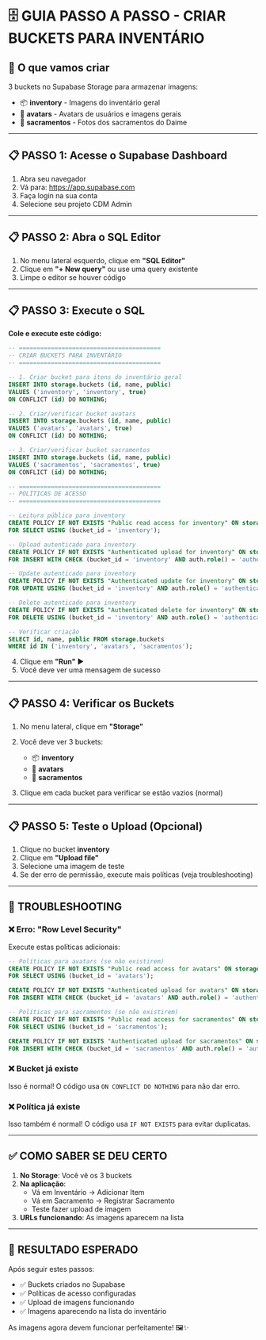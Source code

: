 # 🗄️ GUIA PASSO A PASSO - CRIAR BUCKETS PARA INVENTÁRIO

## 🎯 **O que vamos criar**

3 buckets no Supabase Storage para armazenar imagens:

- 📦 **inventory** - Imagens do inventário geral
- 👤 **avatars** - Avatars de usuários e imagens gerais
- 🌿 **sacramentos** - Fotos dos sacramentos do Daime

---

## 📋 **PASSO 1: Acesse o Supabase Dashboard**

1. Abra seu navegador
2. Vá para: https://app.supabase.com
3. Faça login na sua conta
4. Selecione seu projeto CDM Admin

---

## 📋 **PASSO 2: Abra o SQL Editor**

1. No menu lateral esquerdo, clique em **"SQL Editor"**
2. Clique em **"+ New query"** ou use uma query existente
3. Limpe o editor se houver código

---

## 📋 **PASSO 3: Execute o SQL**

**Cole e execute este código:**

```sql
-- ========================================
-- CRIAR BUCKETS PARA INVENTÁRIO
-- ========================================

-- 1. Criar bucket para itens do inventário geral
INSERT INTO storage.buckets (id, name, public)
VALUES ('inventory', 'inventory', true)
ON CONFLICT (id) DO NOTHING;

-- 2. Criar/verificar bucket avatars
INSERT INTO storage.buckets (id, name, public)
VALUES ('avatars', 'avatars', true)
ON CONFLICT (id) DO NOTHING;

-- 3. Criar/verificar bucket sacramentos
INSERT INTO storage.buckets (id, name, public)
VALUES ('sacramentos', 'sacramentos', true)
ON CONFLICT (id) DO NOTHING;

-- ========================================
-- POLÍTICAS DE ACESSO
-- ========================================

-- Leitura pública para inventory
CREATE POLICY IF NOT EXISTS "Public read access for inventory" ON storage.objects
FOR SELECT USING (bucket_id = 'inventory');

-- Upload autenticado para inventory
CREATE POLICY IF NOT EXISTS "Authenticated upload for inventory" ON storage.objects
FOR INSERT WITH CHECK (bucket_id = 'inventory' AND auth.role() = 'authenticated');

-- Update autenticado para inventory
CREATE POLICY IF NOT EXISTS "Authenticated update for inventory" ON storage.objects
FOR UPDATE USING (bucket_id = 'inventory' AND auth.role() = 'authenticated');

-- Delete autenticado para inventory
CREATE POLICY IF NOT EXISTS "Authenticated delete for inventory" ON storage.objects
FOR DELETE USING (bucket_id = 'inventory' AND auth.role() = 'authenticated');

-- Verificar criação
SELECT id, name, public FROM storage.buckets
WHERE id IN ('inventory', 'avatars', 'sacramentos');
```

4. Clique em **"Run"** ▶️
5. Você deve ver uma mensagem de sucesso

---

## 📋 **PASSO 4: Verificar os Buckets**

1. No menu lateral, clique em **"Storage"**
2. Você deve ver 3 buckets:

   - 📦 **inventory**
   - 👤 **avatars**
   - 🌿 **sacramentos**

3. Clique em cada bucket para verificar se estão vazios (normal)

---

## 📋 **PASSO 5: Teste o Upload (Opcional)**

1. Clique no bucket **inventory**
2. Clique em **"Upload file"**
3. Selecione uma imagem de teste
4. Se der erro de permissão, execute mais políticas (veja troubleshooting)

---

## 🔧 **TROUBLESHOOTING**

### ❌ **Erro: "Row Level Security"**

Execute estas políticas adicionais:

```sql
-- Políticas para avatars (se não existirem)
CREATE POLICY IF NOT EXISTS "Public read access for avatars" ON storage.objects
FOR SELECT USING (bucket_id = 'avatars');

CREATE POLICY IF NOT EXISTS "Authenticated upload for avatars" ON storage.objects
FOR INSERT WITH CHECK (bucket_id = 'avatars' AND auth.role() = 'authenticated');

-- Políticas para sacramentos (se não existirem)
CREATE POLICY IF NOT EXISTS "Public read access for sacramentos" ON storage.objects
FOR SELECT USING (bucket_id = 'sacramentos');

CREATE POLICY IF NOT EXISTS "Authenticated upload for sacramentos" ON storage.objects
FOR INSERT WITH CHECK (bucket_id = 'sacramentos' AND auth.role() = 'authenticated');
```

### ❌ **Bucket já existe**

Isso é normal! O código usa `ON CONFLICT DO NOTHING` para não dar erro.

### ❌ **Política já existe**

Isso também é normal! O código usa `IF NOT EXISTS` para evitar duplicatas.

---

## ✅ **COMO SABER SE DEU CERTO**

1. **No Storage**: Você vê os 3 buckets
2. **Na aplicação**:
   - Vá em Inventário → Adicionar Item
   - Vá em Sacramento → Registrar Sacramento
   - Teste fazer upload de imagem
3. **URLs funcionando**: As imagens aparecem na lista

---

## 🎉 **RESULTADO ESPERADO**

Após seguir estes passos:

- ✅ Buckets criados no Supabase
- ✅ Políticas de acesso configuradas
- ✅ Upload de imagens funcionando
- ✅ Imagens aparecendo na lista do inventário

As imagens agora devem funcionar perfeitamente! 🖼️✨
